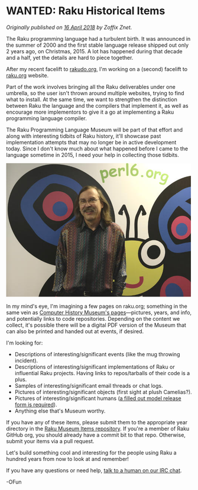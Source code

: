 # WANTED: Raku Historical Items
    
*Originally published on [16 April 2018](https://perl6.party//post/WANTED-Perl-6-Historical-Items) by Zoffix Znet.*

The Raku programming language had a turbulent birth. It was announced in the summer of 2000 and the first stable language release shipped out only 2 years ago, on Christmas, 2015. A lot has happened during that decade and a half, yet the details are hard to piece together.

After my recent facelift to [rakudo.org](https://rakudo.org/), I'm working on a (second) facelift to [raku.org](https://raku.org) website.

Part of the work involves bringing all the Raku deliverables under one umbrella, so the user isn't thrown around multiple websites, trying to find what to install. At the same time, we want to strengthen the distinction between Raku the language and the compilers that implement it, as well as encourage more implementors to give it a go at implementing a Raku programming language compiler.

The Raku Programming Language Museum will be part of that effort and along with interesting tidbits of Raku history, it'll showcase past implementation attempts that may no longer be in active development today. Since I don't know much about what happened before I came to the language sometime in 2015, I need your help in collecting those tidbits.

![Larry Wall at FOSDEM 2015, photo by Klapi](FOSDEM_2015_Larry_Wall_and_Camelia_the_Perl6_logo.jpg)

In my mind's eye, I'm imagining a few pages on raku.org; something in the same vein as [Computer History Museum's pages](http://www.computerhistory.org/timeline/software-languages/)—pictures, years, and info, and potentially links to code repositories. Depending on the content we collect, it's possible there will be a digital PDF version of the Museum that can also be printed and handed out at events, if desired.

I'm looking for:

- Descriptions of interesting/significant events (like the mug throwing incident).
- Descriptions of interesting/significant implementations of Raku or influential Raku projects. Having links to repos/tarballs of their code is a plus.
- Samples of interesting/significant email threads or chat logs.
- Pictures of interesting/significant objects (first sight at plush Camelias?).
- Pictures of interesting/significant humans ([a filled out model release form is required](https://github.com/raku/museum-items/blob/master/MODEL-RELEASE-FORM.md)).
- Anything else that's Museum worthy.

If you have any of these items, please submit them to the appropriate year directory in the [Raku Museum Items repository](https://github.com/raku/museum-items). If you're a member of Raku GitHub org, you should already have a commit bit to that repo. Otherwise, submit your items via a pull request.

Let's build something cool and interesting for the people using Raku a hundred years from now to look at and remember!

If you have any questions or need help, [talk to a human on our IRC chat](https://webchat.freenode.net/?channels=#raku).

-OFun
